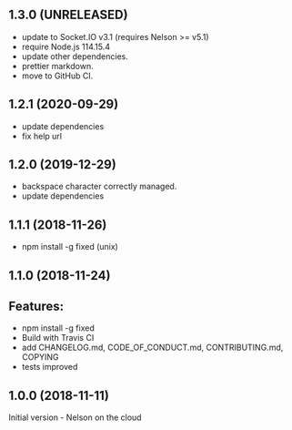 ## 1.3.0 (UNRELEASED)

- update to Socket.IO v3.1 (requires Nelson >= v5.1)
- require Node.js 114.15.4
- update other dependencies.
- prettier markdown.
- move to GitHub CI.

## 1.2.1 (2020-09-29)

- update dependencies
- fix help url

## 1.2.0 (2019-12-29)

- backspace character correctly managed.
- update dependencies

## 1.1.1 (2018-11-26)

- npm install -g fixed (unix)

## 1.1.0 (2018-11-24)

## Features:

- npm install -g fixed
- Build with Travis CI
- add CHANGELOG.md, CODE_OF_CONDUCT.md, CONTRIBUTING.md, COPYING
- tests improved

## 1.0.0 (2018-11-11)

Initial version - Nelson on the cloud
